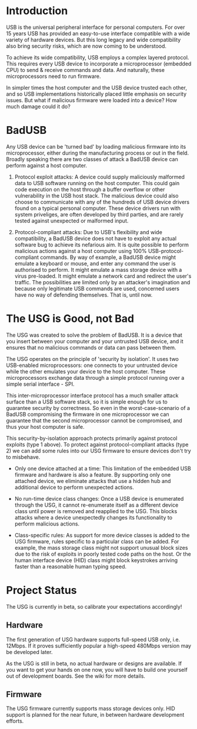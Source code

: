 # Introduction

USB is the universal peripheral interface for personal computers. For over 15 years USB has provided an easy-to-use interface compatible with a wide variety of hardware devices. But this long legacy and wide compatibility also bring security risks, which are now coming to be understood.

To achieve its wide compatibility, USB employs a complex layered protocol. This requires every USB device to incorporate a microprocessor (embedded CPU) to send & receive commands and data. And naturally, these microprocessors need to run firmware.

In simpler times the host computer and the USB device trusted each other, and so USB implementations historically placed little emphasis on security issues. But what if malicious firmware were loaded into a device? How much damage could it do?

# BadUSB
Any USB device can be 'turned bad' by loading malicious firmware into its microprocessor, either during the manufacturing process or out in the field. Broadly speaking there are two classes of attack a BadUSB device can perform against a host computer.

1. Protocol exploit attacks: A device could supply maliciously malformed data to USB software running on the host computer. This could gain code execution on the host through a buffer overflow or other vulnerability in the USB host stack. The malicious device could also choose to communicate with any of the hundreds of USB device drivers found on a typical personal computer. These device drivers run with system priveliges, are often developed by third parties, and are rarely tested against unexpected or malformed input.

2. Protocol-compliant attacks: Due to USB's flexibility and wide compatibility, a BadUSB device does not have to exploit any actual software bug to achieve its nefarious aim. It is quite possible to perform malicious actions against a host computer using 100% USB-protocol-compliant commands. By way of example, a BadUSB device might emulate a keyboard or mouse, and enter any command the user is authorised to perform. It might emulate a mass storage device with a virus pre-loaded. It might emulate a network card and redirect the user's traffic. The possibilities are limited only by an attacker's imagination and because only legitimate USB commands are used, concerned users have no way of defending themselves. That is, until now.

# The USG is Good, not Bad
The USG was created to solve the problem of BadUSB. It is a device that you insert between your computer and your untrusted USB device, and it ensures that no malicious commands or data can pass between them.

The USG operates on the principle of 'security by isolation'. It uses two USB-enabled microprocessors: one connects to your untrusted device while the other emulates your device to the host computer. These microprocessors exchange data through a simple protocol running over a simple serial interface - SPI.

This inter-microprocessor interface protocol has a much smaller attack surface than a USB software stack, so it is simple enough for us to guarantee security by correctness. So even in the worst-case-scenario of a BadUSB compromising the firmware in one microprocessor we can guarantee that the second microprocessor cannot be compromised, and thus your host computer is safe.

This security-by-isolation approach protects primarily against protocol exploits (type 1 above). To protect against protocol-compliant attacks (type 2) we can add some rules into our USG firmware to ensure devices don't try to misbehave.

- Only one device attached at a time: This limitation of the embedded USB firmware and hardware is also a feature. By supporting only one attached device, we eliminate attacks that use a hidden hub and additional device to perform unexpected actions.

- No run-time device class changes: Once a USB device is enumerated through the USG, it cannot re-enumerate itself as a different device class until power is removed and reapplied to the USG. This blocks attacks where a device unexpectedly changes its functionality to perform malicious actions.

- Class-specific rules: As support for more device classes is added to the USG firmware, rules specific to a particular class can be added. For example, the mass storage class might not support unusual block sizes due to the risk of exploits in poorly tested code paths on the host. Or the human interface device (HID) class might block keystrokes arriving faster than a reasonable human typing speed.

# Project Status
The USG is currently in beta, so calibrate your expectations accordingly!

## Hardware
The first generation of USG hardware supports full-speed USB only, i.e. 12Mbps. If it proves sufficiently popular a high-speed 480Mbps version may be developed later.

As the USG is still in beta, no actual hardware or designs are available. If you want to get your hands on one now, you will have to build one yourself out of development boards. See the wiki for more details.

## Firmware
The USG firmware currently supports mass storage devices only. HID support is planned for the near future, in between hardware development efforts.

